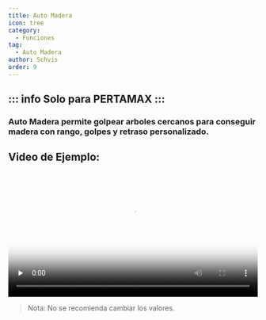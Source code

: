 ```yaml
---
title: Auto Madera
icon: tree
category:
  - Funciones
tag:
  - Auto Madera
author: Schvis
order: 9
---
```

::: info Solo para PERTAMAX
:::
---
### Auto Madera permite golpear arboles cercanos para conseguir madera con rango, golpes y retraso personalizado.

## Video de Ejemplo:

<video controls preload="none" width="100%" poster="https://nextcloud.atruicardona.xyz/s/2fctdnkH4q98yNo/preview"><source src="https://nextcloud.atruicardona.xyz/s/2fctdnkH4q98yNo/download" type="video/mp4"></video>

> Nota: No se recomienda cambiar los valores.
